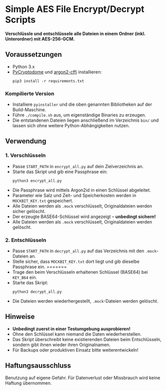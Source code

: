 # Simple AES File Encrypt/Decrypt Scripts

**Verschlüssle und entschlüssele alle Dateien in einem Ordner (inkl. Unterordner) mit AES-256-GCM.**

## Voraussetzungen

- Python 3.x
- [PyCryptodome](https://www.pycryptodome.org/) und [argon2-cffi](https://pypi.org/project/argon2-cffi/) installieren:
  ```
  pip3 install -r requirements.txt
  ```
### Kompilierte Version

- Installiere `pyinstaller` und die oben genannten Bibliotheken auf der Build-Maschine.
- Führe `./compile.sh` aus, um eigenständige Binaries zu erzeugen.
- Die entstandenen Dateien liegen anschließend im Verzeichnis `bin/` und lassen sich ohne weitere Python-Abhängigkeiten nutzen.

 

## Verwendung

### 1. Verschlüsseln

- Passe `START_PATH` in `encrypt_all.py` auf dein Zielverzeichnis an.
- Starte das Skript und gib eine Passphrase ein:
  ```
  python3 encrypt_all.py
  ```
- Die Passphrase wird mittels Argon2id in einen Schlüssel abgeleitet.
- Parameter wie Salz und Zeit- und Speicherkosten werden in `MOCKBIT_KEY.txt` gespeichert.
- Alle Dateien werden als `.mock` verschlüsselt, Originaldateien werden sicher gelöscht.
- Der erzeugte BASE64-Schlüssel wird angezeigt – **unbedingt sichern!**
- Alle Dateien werden als `.mock` verschlüsselt, Originaldateien werden gelöscht.

### 2. Entschlüsseln

- Passe `START_PATH` in `decrypt_all.py` auf das Verzeichnis mit den `.mock`-Dateien an.
- Stelle sicher, dass `MOCKBIT_KEY.txt` dort liegt und gib dieselbe Passphrase ein.
=======
- Trage den beim Verschlüsseln erhaltenen Schlüssel (BASE64) bei `KEY_B64` ein.
- Starte das Skript:
  ```
  python3 decrypt_all.py
  ```
- Die Dateien werden wiederhergestellt, `.mock`-Dateien werden gelöscht.

## Hinweise

- **Unbedingt zuerst in einer Testumgebung ausprobieren!**
- Ohne den Schlüssel kann niemand die Daten wiederherstellen.
- Das Skript überschreibt keine existierenden Dateien beim Entschlüsseln, sondern gibt ihnen wieder ihren Originalnamen.
- Für Backups oder produktiven Einsatz bitte weiterentwickeln!

## Haftungsausschluss

Benutzung auf eigene Gefahr. Für Datenverlust oder Missbrauch wird keine Haftung übernommen.
